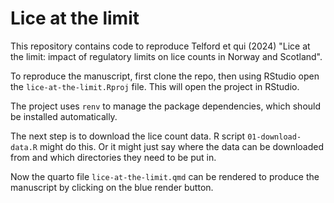 
# Lice at the limit

<!-- badges: start -->
<!-- badges: end -->

This repository contains code to reproduce Telford et qui (2024) "Lice at the limit: impact of regulatory limits on lice counts in Norway and Scotland". 

To reproduce the manuscript, first clone the repo, then using RStudio open the `lice-at-the-limit.Rproj` file. This will open the project in RStudio.

The project uses `renv` to manage the package dependencies, which should be installed automatically.

The next step is to download the lice count data. R script `01-download-data.R` might do this. 
Or it might just say where the data can be downloaded from and which directories they need to be put in.

Now the quarto file `lice-at-the-limit.qmd` can be rendered to produce the manuscript by clicking on the blue render button.
